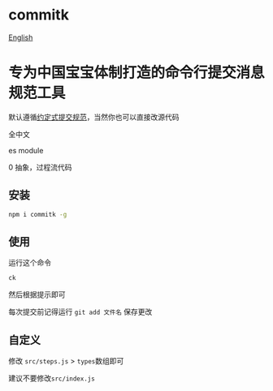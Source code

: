 # commitk

[English](https://github.com/polarove/commitk/blob/master/README_en-US.md)

# 专为中国宝宝体制打造的命令行提交消息规范工具

默认遵循[约定式提交规范](https://www.conventionalcommits.org/zh-hans/v1.0.0/#%e7%ba%a6%e5%ae%9a%e5%bc%8f%e6%8f%90%e4%ba%a4%e8%a7%84%e8%8c%83)，当然你也可以直接改源代码

全中文

es module

0 抽象，过程流代码

## 安装

```sh
npm i commitk -g
```

## 使用

运行这个命令

```sh
ck
```

然后根据提示即可

每次提交前记得运行 `git add 文件名` 保存更改

## 自定义

修改 `src/steps.js`  > `types`数组即可

建议不要修改`src/index.js`
